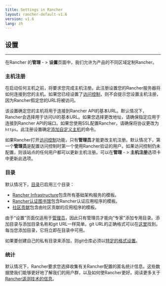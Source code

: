 ```yaml
---
title: Settings in Rancher
layout: rancher-default-v1.6
version: v1.6
lang: zh
---
```


## 设置

------

在Rancher 的**管理** - > **设置**页面中，我们允许为产品的不同区域定制Rancher。

### 主机注册

在启动任何主机之前，将要求您完成主机注册。此注册设置您的Rancher服务器将如何连接到您的主机。如果您已经设置了[访问控制](https://github.com/rancher/rancher.github.io/blob/master/rancher/v1.6/cn/configuration/settings/%7B%7Bsite.baseurl%7D%7D/rancher/%7B%7Bpage.version%7D%7D/%7B%7Bpage.lang%7D%7D/configuration/access-control)，则不会提示您设置主机注册，因为Rancher假定您的URL将被访问。

该设置确定您的主机将用于连接到Rancher API的基本URL。默认情况下，Rancher会选择用于访问UI的基本URL。如果您选择更改地址，请确保指定应用于连接到Rancher API的端口。如果您使用SSL配置Rancher，请确保将协议更改为`https`。此注册设置确定[添加自定义主机](https://github.com/rancher/rancher.github.io/blob/master/rancher/v1.6/cn/configuration/settings/%7B%7Bsite.baseurl%7D%7D/rancher/%7B%7Bpage.version%7D%7D/%7B%7Bpage.lang%7D%7D/hosts/custom)的命令。

如果Rancher打开[访问控制](https://github.com/rancher/rancher.github.io/blob/master/rancher/v1.6/cn/configuration/settings/%7B%7Bsite.baseurl%7D%7D/rancher/%7B%7Bpage.version%7D%7D/%7B%7Bpage.lang%7D%7D/configuration/access-control)功能，只有**管理员**才能更改主机注册。默认情况下，第一个**管理员**是配置访问控制时第一个使用Rancher验证的用户。如果访问控制仍未配置，则该站点的任何用户都可以更新主机注册。可以在**管理** - > **主机注册**选项卡中更新此选项。

### 目录

默认情况下，[目录](https://github.com/rancher/rancher.github.io/blob/master/rancher/v1.6/cn/configuration/settings/%7B%7Bsite.baseurl%7D%7D/rancher/%7B%7Bpage.version%7D%7D/%7B%7Bpage.lang%7D%7D/catalog)已启用三个目录：

- [Rancher Infrastructure](https://github.com/rancher/infra-catalog)包含所有基础架构服务的模板。
- [Rancher认证图书馆](https://github.com/rancher/rancher-catalog)包含Rancher认证应用程序的模板。
- [社区贡献](https://github.com/rancher/community-catalog)包含由社区贡献的应用程序的模板。

由于“设置”页面仅适用于[管理员](https://github.com/rancher/rancher.github.io/blob/master/rancher/v1.6/cn/configuration/settings/%7B%7Bsite.baseurl%7D%7D/rancher/%7B%7Bpage.version%7D%7D/%7B%7Bpage.lang%7D%7D/configuration/accounts/#admin)，因此只有管理员才能向“专家”添加专用目录。添加目录与添加目录名称和git URL一样简单。git URL的正确格式可以在[这里](https://git-scm.com/docs/git-clone#_git_urls_a_id_urls_a)找到。每当您添加目录，它将立即在目录中可用。

如果要创建自己的私有目录来添加，则git仓库必须以[特定的格式设置](https://github.com/rancher/rancher.github.io/blob/master/rancher/v1.6/cn/configuration/settings/%7B%7Bsite.baseurl%7D%7D/rancher/%7B%7Bpage.version%7D%7D/%7B%7Bpage.lang%7D%7D/catalog/private-catalog)。

### 统计

默认情况下，Rancher要求您选择收集有关Rancher配置的匿名统计信息。这些数据使我们能够更好地了解我们的用户群，以及如何使Rancher更好。阅读更多关于[Rancher遥测技术的信息](https://github.com/rancher/rancher.github.io/blob/master/rancher/v1.6/cn/configuration/settings/%7B%7Bsite.baseurl%7D%7D/rancher/telemetry)。